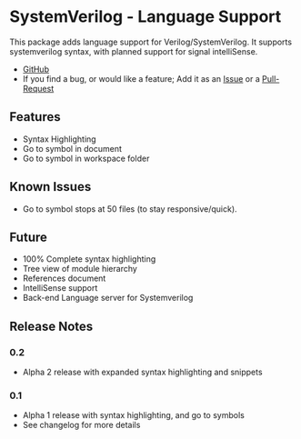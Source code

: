 # SystemVerilog - Language Support

This package adds language support for Verilog/SystemVerilog. It supports systemverilog syntax, with planned support for signal intelliSense.

- [GitHub](https://github.com/eirikpre/VSCode-SystemVerilog)
- If you find a bug, or would like a feature; Add it as an [Issue](https://github.com/eirikpre/VSCode-SystemVerilog/issues) or a [Pull-Request](https://github.com/eirikpre/VSCode-SystemVerilog/pulls)

## Features
- Syntax Highlighting
- Go to symbol in document
- Go to symbol in workspace folder

## Known Issues
- Go to symbol stops at 50 files (to stay responsive/quick).

## Future
- 100% Complete syntax highlighting
- Tree view of module hierarchy
- References document
- IntelliSense support
- Back-end Language server for Systemverilog

## Release Notes
### 0.2
- Alpha 2 release with expanded syntax highlighting and snippets
### 0.1
- Alpha 1 release with syntax highlighting, and go to symbols
- See changelog for more details

